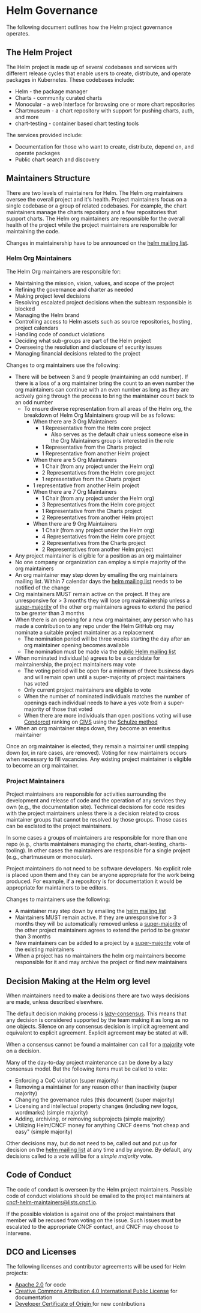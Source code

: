 # Helm Governance

The following document outlines how the Helm project governance operates.

## The Helm Project

The Helm project is made up of several codebases and services with different release cycles that enable users to create, distribute, and operate packages in Kubernetes. These codebases include:

* Helm - the package manager
* Charts - community curated charts
* Monocular - a web interface for browsing one or more chart repositories
* Chartmuseum - a chart repository with support for pushing charts, auth, and more
* chart-testing - container based chart testing tools

The services provided include:

* Documentation for those who want to create, distribute, depend on, and operate packages
* Public chart search and discovery

## Maintainers Structure

There are two levels of maintainers for Helm. The Helm org maintainers oversee the overall project and it's health. Project maintainers focus on a single codebase or a group of related codebases. For example, the chart maintainers manage the charts repository and a few repositories that support charts. The Helm org maintainers are responsible for the overall health of the project while the project maintainers are responsible for maintaining the code.

Changes in maintainership have to be announced on the [helm mailing list](https://lists.cncf.io/g/cncf-helm).

### Helm Org Maintainers

The Helm Org maintainers are responsible for:

* Maintaining the mission, vision, values, and scope of the project
* Refining the governance and charter as needed
* Making project level decisions
* Resolving escalated project decisions when the subteam responsible is blocked
* Managing the Helm brand
* Controlling access to Helm assets such as source repositories, hosting, project calendars
* Handling code of conduct violations
* Deciding what sub-groups are part of the Helm project
* Overseeing the resolution and disclosure of security issues
* Managing financial decisions related to the project

Changes to org maintainers use the following:

* There will be between 3 and 9 people (maintaining an odd number). If there is a loss of a org maintainer bring the count to an even number the org maintainers can continue with an even number as long as they are actively going through the process to bring the maintainer count back to an odd number
  * To ensure diverse representation from all areas of the Helm org, the breakdown of Helm Org Maintainers group will be as follows:
    * When there are 3 Org Maintainers
      * 1 Representative from the Helm core project
        * Also serves as the default chair unless someone else in the Org Maintainers group is interested in the role
      * 1 Representative from the Charts project
      * 1 Representative from another Helm project
    * When there are 5 Org Maintainers
      * 1 Chair (from any project under the Helm org)
      * 2 Representatives from the Helm core project
      * 1 representative from the Charts project
    * 1 representative from another Helm project
    * When there are 7 Org Maintainers
      * 1 Chair (from any project under the Helm org)
      * 3 Representatives from the Helm core project
      * 1 Representative from the Charts project
      * 2 Representatives from another Helm project
    * When there are 9 Org Maintainers
      * 1 Chair (from any project under the Helm org)
      * 4 Representatives from the Helm core project
      * 2 Representatives from the Charts project
      * 2 Representatives from another Helm project
* Any project maintainer is eligible for a position as an org maintainer
* No one company or organization can employ a simple majority of the org maintainers
* An org maintainer may step down by emailing the org maintainers mailing list. Within 7 calendar days the [helm mailing list](https://lists.cncf.io/g/cncf-helm) needs to be notified of the change
* Org maintainers MUST remain active on the project. If they are unresponsive for > 3 months they will lose org maintainership unless a [super-majority](https://en.wikipedia.org/wiki/Supermajority#Two-thirds_vote) of the other org maintainers agrees to extend the period to be greater than 3 months
* When there is an opening for a new org maintainer, any person who has made a contribution to any repo under the Helm GitHub org may nominate a suitable project maintainer as a replacement
  * The nomination period will be three weeks starting the day after an org maintainer opening becomes available
  * The nomination must be made via the [public Helm mailing list](https://lists.cncf.io/g/cncf-helm/)
* When nominated individual(s) agrees to be a candidate for maintainership, the project maintainers may vote
  * The voting period will be open for a minimum of three business days and will remain open until a super-majority of project maintainers has voted
  * Only current project maintainers are eligible to vote
  * When the number of nominated individuals matches the number of openings each individual needs to have a yes vote from a super-majority of those that voted
  * When there are more individuals than open positions voting will use [Condorcet](https://en.wikipedia.org/wiki/Condorcet_method) ranking on [CIVS](http://civs.cs.cornell.edu/) using the [Schulze method](https://en.wikipedia.org/wiki/Schulze_method)
* When an org maintainer steps down, they become an emeritus maintainer

Once an org maintainer is elected, they remain a maintainer until stepping down (or, in rare cases, are removed). Voting for new maintainers occurs when necessary to fill vacancies. Any existing project maintainer is eligible to become an org maintainer.

### Project Maintainers

Project maintainers are responsible for activities surrounding the development and release of code and the operation of any services they own (e.g., the documentation site). Technical decisions for code resides with the project maintainers unless there is a decision related to cross maintainer groups that cannot be resolved by those groups. Those cases can be esclated to the project maintainers.

In some cases a groups of maintainers are responsible for more than one repo (e.g., charts maintainers managing the charts, chart-testing, charts-tooling). In other cases the maintainers are responsible for a single project (e.g., chartmuseum or monocular).

Project maintainers do not need to be software developers. No explicit role is placed upon them and they can be anyone appropriate for the work being produced. For example, if a repository is for documentation it would be appropriate for maintainers to be editors.

Changes to maintainers use the following:

* A maintainer may step down by emailing the [helm mailing list](https://lists.cncf.io/g/cncf-helm)
* Maintainers MUST remain active. If they are unresponsive for > 3 months they will be automatically removed unless a [super-majority](https://en.wikipedia.org/wiki/Supermajority#Two-thirds_vote) of the other project maintainers agrees to extend the period to be greater than 3 months
* New maintainers can be added to a project by a [super-majority](https://en.wikipedia.org/wiki/Supermajority#Two-thirds_vote) vote of the existing maintainers
* When a project has no maintainers the helm org maintainers become responsible for it and may archive the project or find new maintainers

## Decision Making at the Helm org level

When maintainers need to make a decisions there are two ways decisions are made, unless described elsewhere.

The default decision making process is [lazy-consensus](http://communitymgt.wikia.com/wiki/Lazy_consensus). This means that any decision is considered supported by the team making it as long as no one objects. Silence on any consensus decision is implicit agreement and equivalent to explicit agreement. Explicit agreement may be stated at will.

When a consensus cannot be found a maintainer can call for a [majority](https://en.wikipedia.org/wiki/Majority) vote on a decision.

Many of the day-to-day project maintenance can be done by a lazy consensus model. But the following items must be called to vote:

* Enforcing a CoC violation (super majority)
* Removing a maintainer for any reason other than inactivity (super majority)
* Changing the governance rules (this document) (super majority)
* Licensing and intellectual property changes (including new logos, wordmarks) (simple majority)
* Adding, archiving, or removing subprojects (simple majority)
* Utilizing Helm/CNCF money for anything CNCF deems "not cheap and easy" (simple majority)

Other decisions may, but do not need to be, called out and put up for decision on the [helm mailing list](https://lists.cncf.io/g/cncf-helm) at any time and by anyone. By default, any decisions called to a vote will be for a _simple majority_ vote.

## Code of Conduct

The code of conduct is overseen by the Helm project maintainers. Possible code of conduct violations should be emailed to the project maintainers at cncf-helm-maintainers@lists.cncf.io.

If the possible violation is against one of the project maintainers that member will be recused from voting on the issue. Such issues must be escalated to the appropriate CNCF contact, and CNCF may choose to intervene.

## DCO and Licenses

The following licenses and contributor agreements will be used for Helm projects:

* [Apache 2.0](https://opensource.org/licenses/Apache-2.0) for code
* [Creative Commons Attribution 4.0 International Public License](https://creativecommons.org/licenses/by/4.0/legalcode) for documentation
* [Developer Certificate of Origin ](https://developercertificate.org/) for new contributions